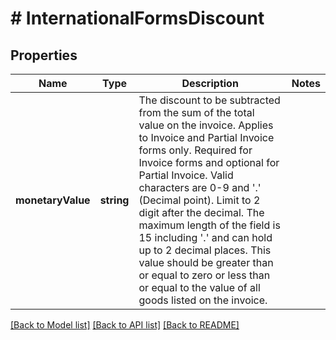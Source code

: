 # # InternationalFormsDiscount

## Properties

Name | Type | Description | Notes
------------ | ------------- | ------------- | -------------
**monetaryValue** | **string** | The discount to be subtracted from the sum of the total value on the invoice.  Applies to Invoice and Partial Invoice forms only. Required for Invoice forms and optional for Partial Invoice. Valid characters are 0-9 and &#39;.&#39;  (Decimal point). Limit to 2 digit after the decimal. The maximum length of the field is 15 including &#39;.&#39; and can hold up to 2 decimal places. This value should be greater than or equal to zero or less than or equal to the value of all goods listed on the invoice. |

[[Back to Model list]](../../README.md#models) [[Back to API list]](../../README.md#endpoints) [[Back to README]](../../README.md)
